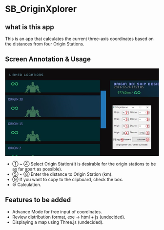 # SB_OriginXplorer

## what is this app

This is an app that calculates the current three-axis coordinates based on the distances from four Origin Stations.

## Screen Annotation & Usage

![1704376680444](images/README/1704376680444.png)

* ① ~ ④ Select Origin Station(It is desirable for the origin stations to be as far apart as possible).
* ⑤ ~ ⑧ Enter the distance to Origin Station (km).
* ⑨ If you want to copy to the clipboard, check the box.
* ⑩ Calculation.

## Features to be added

* Advance Mode for free input of coordinates.
* Review distribution format, exe -> html + js (undecided).
* Displaying a map using Three.js (undecided).
